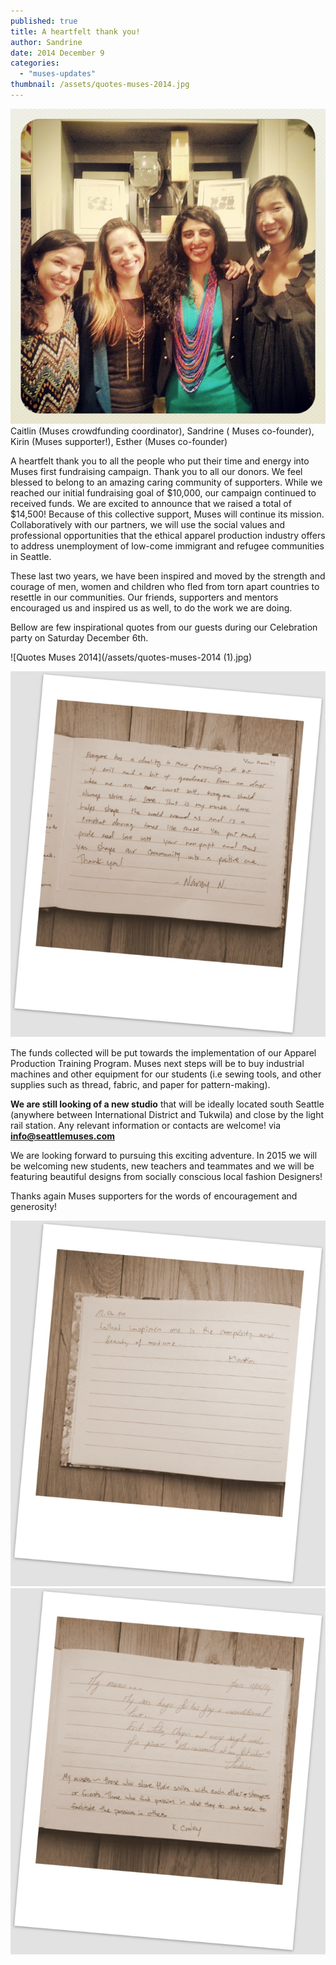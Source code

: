```yaml
---
published: true
title: A heartfelt thank you!
author: Sandrine
date: 2014 December 9
categories:
  - "muses-updates"
thumbnail: /assets/quotes-muses-2014.jpg
---
```

![Muses Celebration 2014](/assets/muses-celebration-2014.jpg?w=300)
Caitlin (Muses crowdfunding coordinator), Sandrine ( Muses co-founder), Kirin (Muses supporter!), Esther (Muses co-founder)

A heartfelt thank you to all the people who put their time and energy into Muses first fundraising campaign. Thank you to all our donors. We feel blessed to belong to an amazing caring community of supporters. While we reached our initial fundraising goal of $10,000, our campaign continued to received funds. We are excited to announce that we raised a total of $14,500! Because of this collective support, Muses will continue its mission. Collaboratively with our partners, we will use the social values and professional opportunities that the ethical apparel production industry offers to address unemployment of low-come immigrant and refugee communities in Seattle.

These last two years, we have been inspired and moved by the strength and courage of men, women and children who fled from torn apart countries to resettle in our communities. Our friends, supporters and mentors encouraged us and inspired us as well, to do the work we are doing.

Bellow are few inspirational quotes from our guests during our Celebration party on Saturday December 6th.

![Quotes Muses 2014](/assets/quotes-muses-2014 (1).jpg)

![FullSizeRender](/assets/fullsizerender1.jpg?w=258)

The funds collected will be put towards the implementation of our Apparel Production Training Program. Muses next steps will be to buy industrial machines and other equipment for our students (i.e sewing tools, and other supplies such as thread, fabric, and paper for pattern-making).

**We are still looking of a new studio** that will be ideally located south Seattle (anywhere between International District and Tukwila) and close by the light rail station. Any relevant information or contacts are welcome! via **info@seattlemuses.com**

We are looking forward to pursuing this exciting adventure. In 2015 we will be welcoming new students, new teachers and teammates and we will be featuring beautiful designs from socially conscious local fashion Designers!

Thanks again Muses supporters for the words of encouragement and generosity!

![quotes 2014](/assets/quotes-20141.jpg?w=258)
![quotes 2](/assets/quotes-21.jpg?w=258)